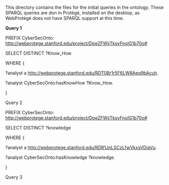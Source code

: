 This directory contains the files for the initial queries in the ontology. 
These SPARQL queries are don in Protégé, installed on the desktop, as WebProtégé does not have SPARQL support at this time.

**Query 1**

PREFIX CyberSecOnto: <http://webprotege.stanford.edu/project/DpeZFWjjTksyFnolG1b70o#>

SELECT DISTINCT ?Know_How

WHERE { 

?analyst a <http://webprotege.stanford.edu/RDT0Br1r5F6LW8Aeq9bAcuh>.

?analyst CyberSecOnto:hasKnowHow ?Know_How. 

} 


Query 2

PREFIX CyberSecOnto: <http://webprotege.stanford.edu/project/DpeZFWjjTksyFnolG1b70o#> 

SELECT DISTINCT ?knowledge 

WHERE { 

?analyst a <http://webprotege.stanford.edu/RDR1JnLSCzLfwVkxsVDjaVu>. 

?analyst CyberSecOnto:hasKnowledge ?knowledge. 

}


Query 3
